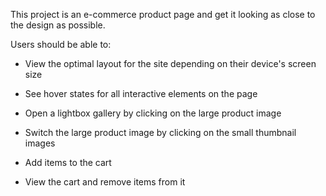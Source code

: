 This project is an e-commerce product page and get it looking as close to the design as possible.

Users should be able to:

- View the optimal layout for the site depending on their device's screen size

- See hover states for all interactive elements on the page

- Open a lightbox gallery by clicking on the large product image

- Switch the large product image by clicking on the small thumbnail images

- Add items to the cart

- View the cart and remove items from it


